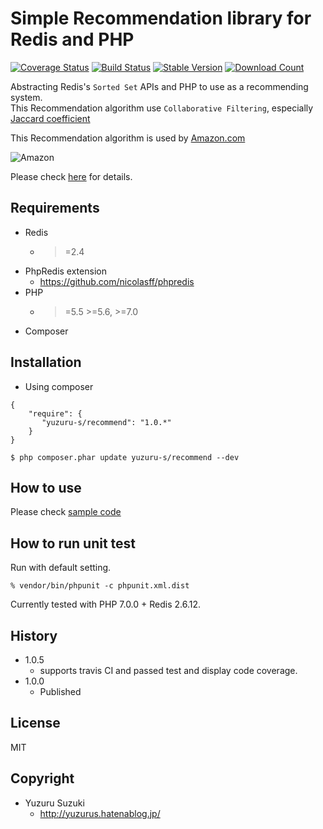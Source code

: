 Simple Recommendation library for Redis and PHP
=============================

[![Coverage Status](https://coveralls.io/repos/github/YuzuruS/redis-recommend/badge.svg?branch=master)](https://coveralls.io/github/YuzuruS/redis-recommend?branch=master)
[![Build Status](https://travis-ci.org/YuzuruS/redis-recommend.png?branch=master)](https://travis-ci.org/YuzuruS/redis-recommend)
[![Stable Version](https://poser.pugx.org/yuzuru-s/recommend/v/stable)](https://packagist.org/packages/yuzuru-s/recommend)
[![Download Count](https://poser.pugx.org/yuzuru-s/recommend/downloads.png)](https://packagist.org/packages/yuzuru-s/recommend)

Abstracting Redis's `Sorted Set` APIs and PHP to use as a recommending system.  
This Recommendation algorithm use `Collaborative Filtering`, especially [Jaccard coefficient](https://en.wikipedia.org/wiki/Jaccard_index)

This Recommendation algorithm is used by [Amazon.com](https://www.amazon.com/)

![Amazon](https://cloud.githubusercontent.com/assets/1485195/17956534/72ca4d3a-6ac5-11e6-985e-9074251b5f35.jpg)


Please check [here](http://qiita.com/yudsuzuk/items/6de4650cb6d50236533e) for details.

Requirements
-----------------------------
- Redis
  - >=2.4
- PhpRedis extension
  - https://github.com/nicolasff/phpredis
- PHP
  - >=5.5 >=5.6, >=7.0
- Composer



Installation
----------------------------

* Using composer

```
{
    "require": {
       "yuzuru-s/recommend": "1.0.*"
    }
}
```

```
$ php composer.phar update yuzuru-s/recommend --dev
```

How to use
----------------------------
Please check [sample code](https://github.com/YuzuruS/redis-recommend/blob/master/sample/usecase.php)


How to run unit test
----------------------------

Run with default setting.
```
% vendor/bin/phpunit -c phpunit.xml.dist
```

Currently tested with PHP 7.0.0 + Redis 2.6.12.


History
----------------------------
- 1.0.5
  - supports travis CI and passed test and display code coverage.
- 1.0.0
  - Published



License
----------------------------
MIT

Copyright
-----------------------------
- Yuzuru Suzuki
  - http://yuzurus.hatenablog.jp/
